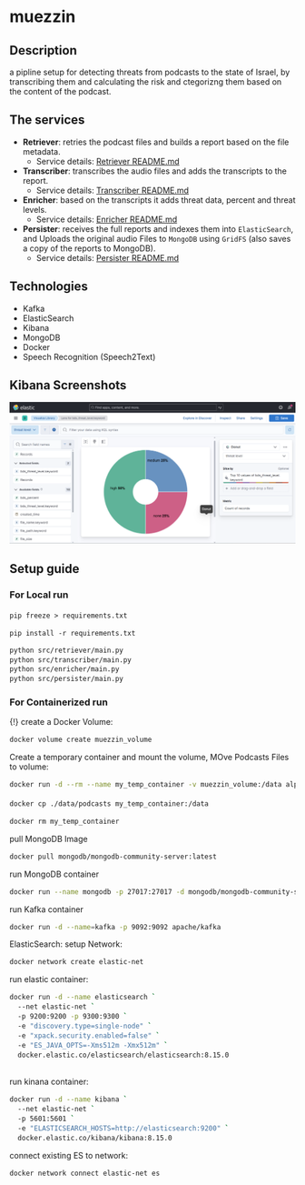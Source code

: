 # muezzin

## Description
a pipline setup for detecting threats from podcasts to the state of Israel, by transcribing them and calculating the risk and ctegorizng them based on the content of the podcast.

## The services

- **Retriever**: retries the podcast files and builds a report based on the file metadata.
  - Service details: [Retriever README.md](src/retriever/README.md)
- **Transcriber**: transcribes the audio files and adds the transcripts to the report.
  - Service details: [Transcriber README.md](src/transcriber/README.md)
- **Enricher**: based on the transcripts it adds threat data, percent and threat levels.
  - Service details: [Enricher README.md](src/enricher/README.md)
- **Persister**: receives the full reports and indexes them into `ElasticSearch`, and Uploads the original audio Files to `MongoDB` using `GridFS` (also saves a copy of the reports to MongoDB).
  - Service details: [Persister README.md](src/persister/README.md)

## Technologies

- Kafka
- ElasticSearch
- Kibana
- MongoDB
- Docker
- Speech Recognition (Speech2Text)

## Kibana Screenshots

![Kibana Screenshot](kibana_screanshot.png)


## Setup guide

### For Local run
`
pip freeze > requirements.txt
`

`
pip install -r requirements.txt
`
```bash
python src/retriever/main.py
python src/transcriber/main.py
python src/enricher/main.py
python src/persister/main.py
```

### For Containerized run
{!} 
create a Docker Volume:
```bash
docker volume create muezzin_volume
```

Create a temporary container and mount the volume, MOve Podcasts Files to volume:

```bash
docker run -d --rm --name my_temp_container -v muezzin_volume:/data alpine tail -f /dev/null

docker cp ./data/podcasts my_temp_container:/data
```
```bash
docker rm my_temp_container
```

pull MongoDB Image
```bash
docker pull mongodb/mongodb-community-server:latest
```

run MongoDB container
```bash
docker run --name mongodb -p 27017:27017 -d mongodb/mongodb-community-server:latest
```

run Kafka container
```bash
docker run -d --name=kafka -p 9092:9092 apache/kafka
```

ElasticSearch:
setup Network:
```bash
docker network create elastic-net
```
run elastic container:
```bash
docker run -d --name elasticsearch `
  --net elastic-net `
  -p 9200:9200 -p 9300:9300 `
  -e "discovery.type=single-node" `
  -e "xpack.security.enabled=false" `
  -e "ES_JAVA_OPTS=-Xms512m -Xmx512m" `
  docker.elastic.co/elasticsearch/elasticsearch:8.15.0
  
```
run kinana container:
```bash
docker run -d --name kibana `
  --net elastic-net `
  -p 5601:5601 `
  -e "ELASTICSEARCH_HOSTS=http://elasticsearch:9200" `
  docker.elastic.co/kibana/kibana:8.15.0
```

connect existing ES to network:
```bash
docker network connect elastic-net es
```
